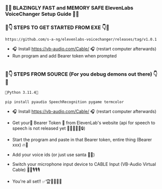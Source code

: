 ### 🚀🌟 BLAZINGLY FAST and MEMORY SAFE ElevenLabs VoiceChanger Setup Guide 🌟🚀 
### 🚨👇 STEPS TO GET STARTED FROM EXE 👇🚨
```https://github.com/s-a-ng/elevenlabs-voicechanger/releases/tag/v1.0.1```
 - 🎧 Install https://vb-audio.com/Cable/ 🎧 (restart computer afterwards)
 - Run program and add Bearer token when prompted
 <br></br>
### 🐍👇 STEPS FROM SOURCE (For you debug demons out there) 👇🐍
 ```🐍Python 3.11.4🐍``` <br></br>
 ```pip install pyaudio SpeechRecognition pygame termcolor ```

 - 🎧 Install https://vb-audio.com/Cable/ 🎧 (restart computer afterwards)

 - Get your🔑 Bearer Token 🔑 from ElevenLab's website (api for speech to speech is not released yet 🤫🤫🤫🕵️‍♂️🔒)

 - Start the program and paste in that Bearer token, entire thing (Bearer xxx) 🔥🔑

 - Add your voice ids (or just use santa 🎅🎅) 

 - Switch your microphone input device to CABLE Input (VB-Audio Virtual Cable) 🎤🎤🎙️🎙️🎙️

 - You're all set!! ✅🏆🎉🤑🤑🤑

